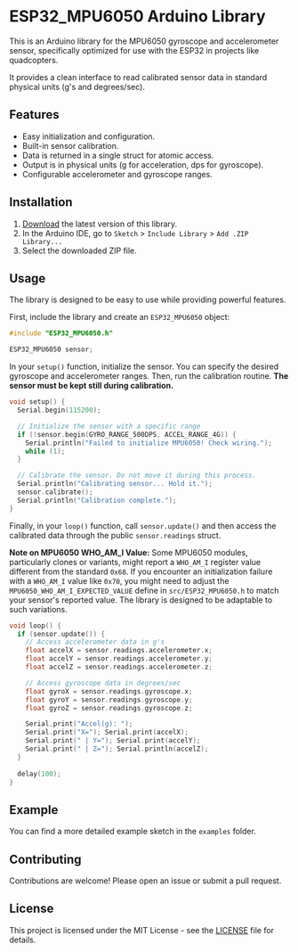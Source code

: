 # ESP32_MPU6050 Arduino Library

This is an Arduino library for the MPU6050 gyroscope and accelerometer sensor, specifically optimized for use with the ESP32 in projects like quadcopters.

It provides a clean interface to read calibrated sensor data in standard physical units (g's and degrees/sec).

## Features

*   Easy initialization and configuration.
*   Built-in sensor calibration.
*   Data is returned in a single struct for atomic access.
*   Output is in physical units (g for acceleration, dps for gyroscope).
*   Configurable accelerometer and gyroscope ranges.

## Installation

1.  [Download](https://github.com/derdoktor667/ESP32_MPU6050/archive/refs/heads/main.zip) the latest version of this library.
2.  In the Arduino IDE, go to `Sketch` > `Include Library` > `Add .ZIP Library...`
3.  Select the downloaded ZIP file.

## Usage

The library is designed to be easy to use while providing powerful features.

First, include the library and create an `ESP32_MPU6050` object:

```cpp
#include "ESP32_MPU6050.h"

ESP32_MPU6050 sensor;
```

In your `setup()` function, initialize the sensor. You can specify the desired gyroscope and accelerometer ranges. Then, run the calibration routine. **The sensor must be kept still during calibration.**

```cpp
void setup() {
  Serial.begin(115200);

  // Initialize the sensor with a specific range
  if (!sensor.begin(GYRO_RANGE_500DPS, ACCEL_RANGE_4G)) {
    Serial.println("Failed to initialize MPU6050! Check wiring.");
    while (1);
  }

  // Calibrate the sensor. Do not move it during this process.
  Serial.println("Calibrating sensor... Hold it.");
  sensor.calibrate();
  Serial.println("Calibration complete.");
}
```

Finally, in your `loop()` function, call `sensor.update()` and then access the calibrated data through the public `sensor.readings` struct.

**Note on MPU6050 WHO_AM_I Value:**
Some MPU6050 modules, particularly clones or variants, might report a `WHO_AM_I` register value different from the standard `0x68`. If you encounter an initialization failure with a `WHO_AM_I` value like `0x70`, you might need to adjust the `MPU6050_WHO_AM_I_EXPECTED_VALUE` define in `src/ESP32_MPU6050.h` to match your sensor's reported value. The library is designed to be adaptable to such variations.

```cpp
void loop() {
  if (sensor.update()) {
    // Access accelerometer data in g's
    float accelX = sensor.readings.accelerometer.x;
    float accelY = sensor.readings.accelerometer.y;
    float accelZ = sensor.readings.accelerometer.z;

    // Access gyroscope data in degrees/sec
    float gyroX = sensor.readings.gyroscope.x;
    float gyroY = sensor.readings.gyroscope.y;
    float gyroZ = sensor.readings.gyroscope.z;

    Serial.print("Accel(g): ");
    Serial.print("X="); Serial.print(accelX);
    Serial.print(" | Y="); Serial.print(accelY);
    Serial.print(" | Z="); Serial.println(accelZ);
  }
  
  delay(100);
}
```

## Example

You can find a more detailed example sketch in the `examples` folder.

## Contributing

Contributions are welcome! Please open an issue or submit a pull request.

## License

This project is licensed under the MIT License - see the [LICENSE](LICENSE) file for details.
